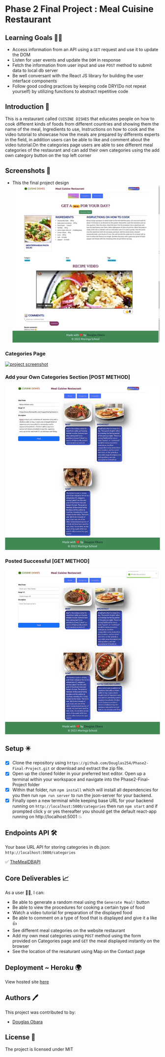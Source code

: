# Phase 2 Final Project : Meal Cuisine Restaurant

## Learning Goals 👨‍🚀

- Access information from an API using a `GET` request and use it to update the
  DOM
- Listen for user events and update the `DOM` in response
- Fetch the information from user input and use `POST` method to submit data to local db server
- Be well conversant with the React JS library for building the user interface components
- Follow good coding practices by keeping code DRY(Do not repeat yourself) by utilizing functions to abstract repetitive code

## Introduction 🚀

This is a restaurant called `CUISINE DISHES` that educates people on how to cook different kinds of foods from different countries and showing them the name of the meal, Ingredients to use, Instructions on how to cook and the video tutorial to showcase how the meals are prepared by differents experts in the field, in addition users can be able to like and comment about the video tutorial.On the categories page users are able to see different meal categories of the restaurant and can add their own categories using the add own category button on the top left corner

## Screenshots 📸

- This the final project design
  <a href="https://meal-cuisine-restaurant.herokuapp.com/">
  <img src="src/assets/Screenshot-2.png" alt="project screenshot"><a>

### Categories Page
  <a href="https://meal-cuisine-restaurant.herokuapp.com/"> 
   <img src="src/assets/Screenshot-3.png" alt="project screenshot"><a>


### Add your Own Categories Section [POST METHOD]
  <a href="https://meal-cuisine-restaurant.herokuapp.com/"> 
   <img src="src/assets/Screenshot-5.png" alt="project screenshot"><a>

### Posted Successful [GET METHOD]
  <a href="https://meal-cuisine-restaurant.herokuapp.com/"> 
   <img src="src/assets/Screenshot-6.png" alt="project screenshot"><a>

## Setup ✴️

- [x] Clone the repository using `https://github.com/Douglas254/Phase2-Final-Project.git` or download and extract the zip file.
- [x] Open up the cloned folder in your preferred text editor. Open up a terminal within your workspace and navigate into the Phase2-Final-Project folder
- [x] Within that folder, run `npm install` which will install all dependencies for you then run `npm run server` to run the json-server for your backend.
- [x] Finally open a new terminal while keeping base URL for your backend running on `http://localhost:5000/categories` then run `npm start` and if prompted click y or yes thereafter you should get the default react-app running on http://localhost:5001 :boom:

## Endpoints API 🛠️

Your base URL API for storing categories in db.json: `http://localhost:5000/categories`

✅ [TheMealDBAPI](https://www.themealdb.com/api.php)

## Core Deliverables 📈

As a user 👨‍💻, I can:

- Be able to generate a random meal using the `Generate Meal!` button
- Be able to view the procedures for cooking a certain type of food
- Watch a video tutorial for preparation of the displayed food
- Be able to comment on a type of food that is displayed and give it a like 👍
- See different meal categories on the website restaurant
- Add my own meal categories using `POST` method using the form provided on Categories page and `GET` the meal displayed instantly on the browser
- See the location of the resaturant using Map on the Contact page


## Deployment ~ Heroku 🌍

View hosted site [here](https://meal-cuisine-restaurant.herokuapp.com/)

## Authors 🖊️

This project was contributed to by:

- [Douglas Obara](https://github.com/douglas254/)

## License 📄

The project is licensed under MIT
